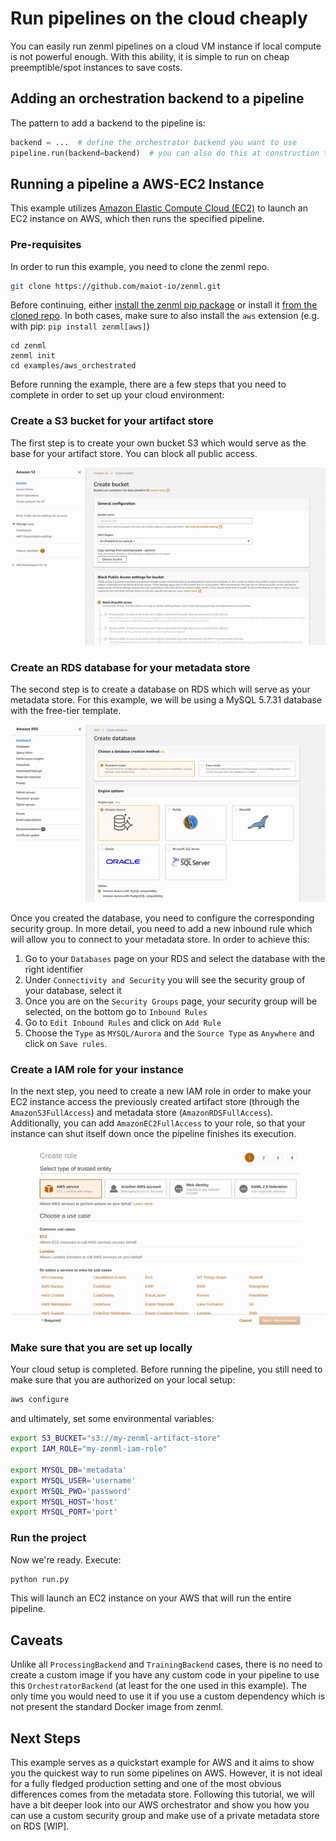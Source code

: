 # Run pipelines on the cloud cheaply

You can easily run zenml pipelines on a cloud VM instance if local compute is not powerful enough. With this ability, it is simple to run on cheap preemptible/spot instances to save costs.

## Adding an orchestration backend to a pipeline

The pattern to add a backend to the pipeline is:

```python
backend = ...  # define the orchestrator backend you want to use
pipeline.run(backend=backend)  # you can also do this at construction time
```

## Running a pipeline a AWS-EC2 Instance

This example utilizes [Amazon Elastic Compute Cloud \(EC2\)](https://aws.amazon.com/ec2/) to launch an EC2 instance on AWS, which then runs the specified pipeline.

### Pre-requisites

In order to run this example, you need to clone the zenml repo.

```bash
git clone https://github.com/maiot-io/zenml.git
```

Before continuing, either [install the zenml pip package](https://docs.zenml.io/getting-started/installation.html) or install it [from the cloned repo](../zenml.md). In both cases, make sure to also install the `aws` extension \(e.g. with pip: `pip install zenml[aws]`\)

```text
cd zenml
zenml init
cd examples/aws_orchestrated
```

Before running the example, there are a few steps that you need to complete in order to set up your cloud environment:

### Create a S3 bucket for your artifact store

The first step is to create your own bucket S3 which would serve as the base for your artifact store. You can block all public access.

![](../.gitbook/assets/s3_video.gif)

### Create an RDS database for your metadata store

The second step is to create a database on RDS which will serve as your metadata store. For this example, we will be using a MySQL 5.7.31 database with the free-tier template.

![](../.gitbook/assets/rds_video.gif)

Once you created the database, you need to configure the corresponding security group. In more detail, you need to add a new inbound rule which will allow you to connect to your metadata store. In order to achieve this:

1. Go to your `Databases` page on your RDS and select the database with the right identifier
2. Under `Connectivity and Security` you will see the security group of your database, select it
3. Once you are on the `Security Groups` page, your security group will be selected, on the bottom go to `Inbound Rules`
4. Go to `Edit Inbound Rules` and click on `Add Rule`
5. Choose the `Type` as `MYSQL/Aurora` and the `Source Type` as `Anywhere` and click on `Save rules`.

### Create a IAM role for your instance

In the next step, you need to create a new IAM role in order to make your EC2 instance access the previously created artifact store \(through the `AmazonS3FullAccess`\) and metadata store \(`AmazonRDSFullAccess`\). Additionally, you can add `AmazonEC2FullAccess` to your role, so that your instance can shut itself down once the pipeline finishes its execution.

![](../.gitbook/assets/iam_video.gif)

### Make sure that you are set up locally

Your cloud setup is completed. Before running the pipeline, you still need to make sure that you are authorized on your local setup:

```bash
aws configure
```

and ultimately, set some environmental variables:

```bash
export S3_BUCKET="s3://my-zenml-artifact-store"
export IAM_ROLE="my-zenml-iam-role"

export MYSQL_DB='metadata'
export MYSQL_USER='username'
export MYSQL_PWD='password'
export MYSQL_HOST='host'
export MYSQL_PORT='port'
```

### Run the project

Now we're ready. Execute:

```bash
python run.py
```

This will launch an EC2 instance on your AWS that will run the entire pipeline.

## Caveats

Unlike all `ProcessingBackend` and `TrainingBackend` cases, there is no need to create a custom image if you have any custom code in your pipeline to use this `OrchestratorBackend` \(at least for the one used in this example\). The only time you would need to use it if you use a custom dependency which is not present the standard Docker image from zenml.

## Next Steps

This example serves as a quickstart example for AWS and it aims to show you the quickest way to run some pipelines on AWS. However, it is not ideal for a fully fledged production setting and one of the most obvious differences comes from the metadata store. Following this tutorial, we will have a bit deeper look into our AWS orchestrator and show you how you can use a custom security group and make use of a private metadata store on RDS \[WIP\].

